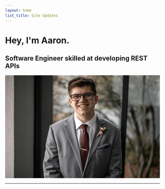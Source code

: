 ```yaml
---
layout: home
list_title: Site Updates
---
```


# Hey, I'm Aaron.
## Software Engineer skilled at developing REST APIs
![Image][me]
<br>

---

<br>
<br>
<br>

[portfolio-link]: /projects
[me]: picofme.jpg